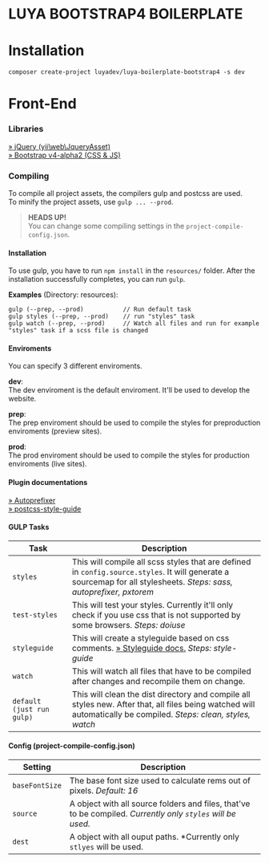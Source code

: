 LUYA BOOTSTRAP4 BOILERPLATE
=======================

# Installation

`composer create-project luyadev/luya-boilerplate-bootstrap4 -s dev`

# Front-End

### Libraries

[» jQuery (yii\web\JqueryAsset)](http://www.yiiframework.com/doc-2.0/yii-web-jqueryasset.html)  
[» Bootstrap v4-alpha2 (CSS & JS)](http://v4-alpha.getbootstrap.com/)

### Compiling

To compile all project assets, the compilers gulp and postcss are used.  
To minify the project assets, use `gulp ... --prod`.

> **HEADS UP!**  
> You can change some compiling settings in the `project-compile-config.json`.

#### Installation

To use gulp, you have to run `npm install` in the `resources/` folder. After the installation successfully completes, you can run `gulp`.

**Examples** (Directory: resources):

```
gulp (--prep, --prod)	        // Run default task
gulp styles (--prep, --prod)    // run "styles" task
gulp watch (--prep, --prod)     // Watch all files and run for example "styles" task if a scss file is changed
```

#### Enviroments

You can specify 3 different enviroments.

**dev**:  
The dev enviroment is the default enviroment. It'll be used to develop the website.

**prep**:  
The prep enviroment should be used to compile the styles for preproduction enviroments (preview sites).

**prod**:  
The prod enviroment should be used to compile the styles for production enviroments (live sites).

#### Plugin documentations

[» Autoprefixer](https://github.com/postcss/autoprefixer)  
[» postcss-style-guide](https://github.com/morishitter/postcss-style-guide)

#### GULP Tasks

| Task | Description |
| --- | --- |
| `styles` | This will compile all scss styles that are defined in `config.source.styles`. It will generate a sourcemap for all stylesheets. *Steps: sass, autoprefixer, pxtorem* |
| `test-styles` | This will test your styles. Currently it'll only check if you use css that is not supported by some browsers. *Steps: doiuse* |
| `styleguide` | This will create a styleguide based on css comments. [» Styleguide docs.](https://github.com/morishitter/postcss-style-guide) *Steps: style-guide* |
| `watch` | This will watch all files that have to be compiled after changes and recompile them on change. |
| `default (just run gulp)` | This will clean the dist directory and compile all styles new. After that, all files being watched will automatically be compiled. *Steps: clean, styles, watch* |

#### Config (project-compile-config.json)

| Setting | Description |
| --- | --- |
| `baseFontSize` | The base font size used to calculate rems out of pixels. *Default: 16* |
| `source` | A object with all source folders and files, that've to be compiled. *Currently only `styles` will be used.* |
| `dest` | A object with all ouput paths. *Currently only `stlyes` will be used. |
